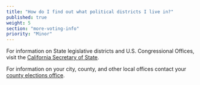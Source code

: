 ```yaml
---
title: "How do I find out what political districts I live in?"
published: true
weight: 5
section: "more-voting-info"
priority: "Minor"
---
```

For information on State legislative districts and U.S. Congressional Offices, visit the [California Secretary of State](http://www.sos.ca.gov/elections/who-are-my-representatives/).  

For information on your city, county, and other local offices contact your [county elections office](#menu-item-contact-county-election-office).  
